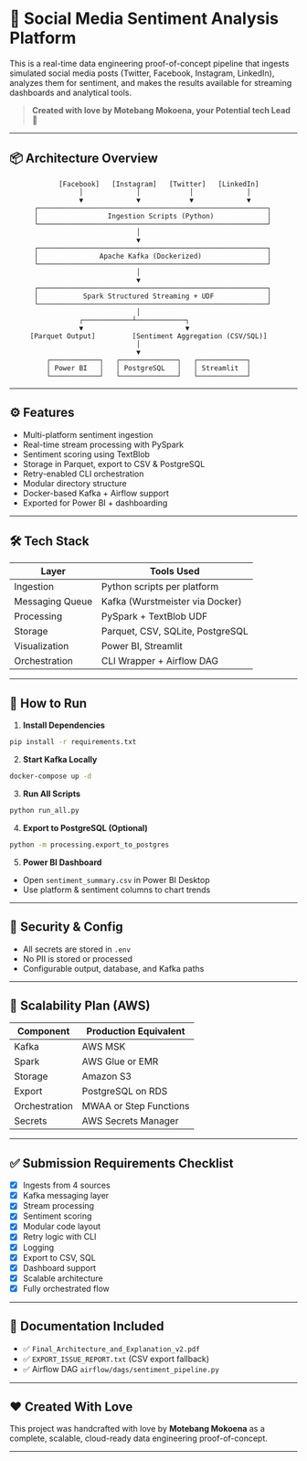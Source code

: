 # 🧠 Social Media Sentiment Analysis Platform

This is a real-time data engineering proof-of-concept pipeline that ingests simulated social media posts (Twitter, Facebook, Instagram, LinkedIn), analyzes them for sentiment, and makes the results available for streaming dashboards and analytical tools.

> **Created with love by Motebang Mokoena, your Potential tech Lead** 💛

---

## 📦 Architecture Overview

```
            [Facebook]   [Instagram]   [Twitter]   [LinkedIn]
                 │             │            │             │
                 ▼             ▼            ▼             ▼
      ┌────────────────────────────────────────────────────────┐
      │                 Ingestion Scripts (Python)             │
      └────────────────────────────────────────────────────────┘
                               │
                               ▼
      ┌────────────────────────────────────────────────────────┐
      │               Apache Kafka (Dockerized)                │
      └────────────────────────────────────────────────────────┘
                               │
                               ▼
      ┌────────────────────────────────────────────────────────┐
      │           Spark Structured Streaming + UDF             │
      └────────────────────────────────────────────────────────┘
                               │
                 ┌────────────┴────────────┐
                 ▼                         ▼
     [Parquet Output]         [Sentiment Aggregation (CSV/SQL)]
                               │
                               ▼
         ┌────────────┐   ┌──────────────┐   ┌────────────┐
         │ Power BI   │   │ PostgreSQL   │   │ Streamlit  │
         └────────────┘   └──────────────┘   └────────────┘
```

---

## ⚙️ Features

- Multi-platform sentiment ingestion
- Real-time stream processing with PySpark
- Sentiment scoring using TextBlob
- Storage in Parquet, export to CSV & PostgreSQL
- Retry-enabled CLI orchestration
- Modular directory structure
- Docker-based Kafka + Airflow support
- Exported for Power BI + dashboarding

---

## 🛠 Tech Stack

| Layer            | Tools Used                      |
|------------------|----------------------------------|
| Ingestion        | Python scripts per platform     |
| Messaging Queue  | Kafka (Wurstmeister via Docker) |
| Processing       | PySpark + TextBlob UDF          |
| Storage          | Parquet, CSV, SQLite, PostgreSQL|
| Visualization    | Power BI, Streamlit             |
| Orchestration    | CLI Wrapper + Airflow DAG       |

---

## 🚀 How to Run

1. **Install Dependencies**
```bash
pip install -r requirements.txt
```

2. **Start Kafka Locally**
```bash
docker-compose up -d
```

3. **Run All Scripts**
```bash
python run_all.py
```

4. **Export to PostgreSQL (Optional)**
```bash
python -m processing.export_to_postgres
```

5. **Power BI Dashboard**
- Open `sentiment_summary.csv` in Power BI Desktop
- Use platform & sentiment columns to chart trends

---

## 🔐 Security & Config

- All secrets are stored in `.env`
- No PII is stored or processed
- Configurable output, database, and Kafka paths

---

## 🧱 Scalability Plan (AWS)

| Component     | Production Equivalent        |
|---------------|------------------------------|
| Kafka         | AWS MSK                      |
| Spark         | AWS Glue or EMR              |
| Storage       | Amazon S3                    |
| Export        | PostgreSQL on RDS            |
| Orchestration | MWAA or Step Functions       |
| Secrets       | AWS Secrets Manager          |

---

## ✅ Submission Requirements Checklist

- [x] Ingests from 4 sources
- [x] Kafka messaging layer
- [x] Stream processing
- [x] Sentiment scoring
- [x] Modular code layout
- [x] Retry logic with CLI
- [x] Logging
- [x] Export to CSV, SQL
- [x] Dashboard support
- [x] Scalable architecture
- [x] Fully orchestrated flow

---

## 🧾 Documentation Included

- ✅ `Final_Architecture_and_Explanation_v2.pdf`
- ✅ `EXPORT_ISSUE_REPORT.txt` (CSV export fallback)
- ✅ Airflow DAG `airflow/dags/sentiment_pipeline.py`

---

## ❤️ Created With Love

This project was handcrafted with love by **Motebang Mokoena** as a complete, scalable, cloud-ready data engineering proof-of-concept.

---